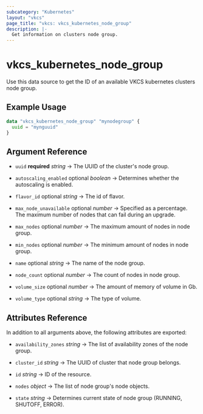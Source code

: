 ```yaml
---
subcategory: "Kubernetes"
layout: "vkcs"
page_title: "vkcs: vkcs_kubernetes_node_group"
description: |-
  Get information on clusters node group.
---
```


# vkcs_kubernetes_node_group

Use this data source to get the ID of an available VKCS kubernetes clusters node group.

## Example Usage
```terraform
data "vkcs_kubernetes_node_group" "mynodegroup" {
  uuid = "mynguuid"
}
```
## Argument Reference
- `uuid` **required** *string* &rarr;  The UUID of the cluster's node group.

- `autoscaling_enabled` optional *boolean* &rarr;  Determines whether the autoscaling is enabled.

- `flavor_id` optional *string* &rarr;  The id of flavor.

- `max_node_unavailable` optional *number* &rarr;  Specified as a percentage. The maximum number of nodes that can fail during an upgrade.

- `max_nodes` optional *number* &rarr;  The maximum amount of nodes in node group.

- `min_nodes` optional *number* &rarr;  The minimum amount of nodes in node group.

- `name` optional *string* &rarr;  The name of the node group.

- `node_count` optional *number* &rarr;  The count of nodes in node group.

- `volume_size` optional *number* &rarr;  The amount of memory of volume in Gb.

- `volume_type` optional *string* &rarr;  The type of volume.


## Attributes Reference
In addition to all arguments above, the following attributes are exported:
- `availability_zones` *string* &rarr;  The list of availability zones of the node group.

- `cluster_id` *string* &rarr;  The UUID of cluster that node group belongs.

- `id` *string* &rarr;  ID of the resource.

- `nodes` *object* &rarr;  The list of node group's node objects.

- `state` *string* &rarr;  Determines current state of node group (RUNNING, SHUTOFF, ERROR).


